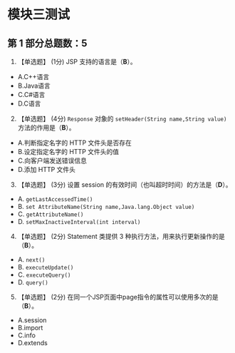 # 模块三测试

## 第 1 部分总题数：5
1. 【单选题】 (1分)
JSP 支持的语言是（**B**）。

- A.C++语言
- B.Java语言
- C.C#语言
- D.C语言

2. 【单选题】 (4分)
`Response` 对象的 `setHeader(String name,String value)` 方法的作用是（**B**）。

- A.判断指定名字的 HTTP 文件头是否存在
- B.设定指定名字的 HTTP 文件头的值
- C.向客户端发送错误信息
- D.添加 HTTP 文件头

3. 【单选题】 (3分)
设置 session 的有效时间（也叫超时时间）的方法是（**D**）。

- A. `getLastAccessedTime()`
- B. `set AttributeName(String name,Java.lang.Object value)`
- C. `getAttributeName()`
- D. `setMaxInactiveInterval(int interval)`

4. 【单选题】 (2分)
Statement 类提供 3 种执行方法，用来执行更新操作的是（**B**）。

- A. `next()`
- B. `executeUpdate()`
- C. `executeQuery()`
- D. `query()`

5. 【单选题】 (2分)
在同一个JSP页面中page指令的属性可以使用多次的是（**B**）。

- A.session
- B.import
- C.info
- D.extends